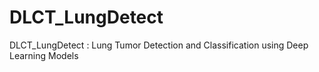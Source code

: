 # DLCT_LungDetect
DLCT_LungDetect : Lung Tumor Detection and Classification using Deep Learning Models
